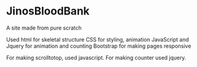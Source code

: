 # JinosBloodBank
A site made from pure scratch

Used html for skeletal structure
CSS for styling, animation 
JavaScript and Jquery  for animation and counting 
Bootstrap for making pages responsive


For making scrolltotop, used javascript.
For making counter used jquery.
